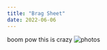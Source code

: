 ```yaml
---
title: "Brag Sheet"
date: 2022-06-06
---
```


boom pow this is crazy
![photos](https://user-images.githubusercontent.com/106985623/172203353-3fd037a8-e2a6-42f5-a0e9-3c67f10ab963.jpg)
